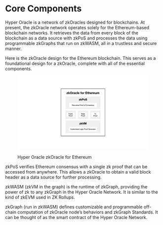 # Core Components

Hyper Oracle is a network of zkOracles designed for blockchains. At present, the zkOracle network operates solely for the Ethereum-based blockchain networks. It retrieves the data from every block of the blockchain as a data source with zkPoS and processes the data using programmable zkGraphs that run on zkWASM, all in a trustless and secure manner.&#x20;

Here is the zkOracle design for the Ethereum blockchain. This serves as a foundational design for a zkOracle, complete with all of the essential components.

<figure><img src="../../.gitbook/assets/截屏2023-03-13 20.15.58.png" alt=""><figcaption><p>Hyper Oracle zkOracle for Ethereum</p></figcaption></figure>

zkPoS verifies Ethereum consensus with a single zk proof that can be accessed from anywhere. This allows a zkOracle to obtain a valid block header as a data source for further processing.

zkWASM (zkVM in the graph) is the runtime of zkGraph, providing the power of zk to any zkGraph in the Hyper Oracle Network. It is similar to the kind of zkEVM used in ZK Rollups.

zkGraph (run in zkWASM) defines customizable and programmable off-chain computation of zkOracle node’s behaviors and zkGraph Standards. It can be thought of as the smart contract of the Hyper Oracle Network.
